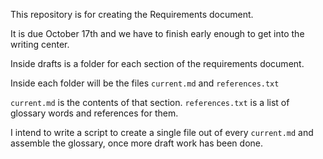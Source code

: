This repository is for creating the Requirements document.

It is due October 17th and we have to finish early enough to get into the writing center.

Inside drafts is a folder for each section of the requirements document.

Inside each folder will be the files `current.md` and `references.txt`

`current.md` is the contents of that section. `references.txt` is a list of glossary words and references for them.

I intend to write a script to create a single file out of every `current.md` and assemble the glossary, once more draft work has been done.



